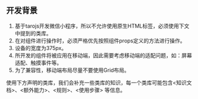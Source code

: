 ## 开发背景

1. 基于tarojs开发微信小程序，所以不允许使用原生HTML标签，必须使用下文中提到的类库。
2. 在对组件进行操作时，必须严格优先按照组件props定义的方法进行操作。
3. 设备的宽度为375px。
4. 所开发的组件将被应用在移动端，因此需要考虑移动端的适配问题，如：屏幕适配、触摸事件等。
5. 为了兼容性，移动端布局尽量不要使用Grid布局。

使用下方声明的类库，我们会补充一些类库的知识，每一个类库可能包含<知识文档>、<额外能力>、<规则>、<使用步骤> 等信息。
